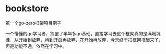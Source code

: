 # bookstore
第一个go-zero框架项目例子

一个懵懂的go学习者，搁置了半年多go基础，直接学习去这个框架真的是满地坑洼，从开始到放弃，再到开启再放弃，在开始再放弃，今天终于把框架搭起来了，但是功能不通，依然在学习中。
